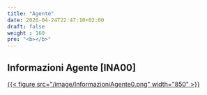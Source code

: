 ```yaml
---
title: "Agente"
date: 2020-04-24T22:47:10+02:00
draft: false
weight : 160
pre: "<b></b>"
---
```

## Informazioni Agente [INA00]
[{{< figure src="/image/InformazioniAgente0.png"  width="850"  >}}](/image/InformazioniAgente0.png)
